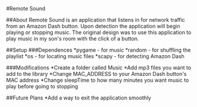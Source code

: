 #Remote Sound

##About
Remote Sound is an application that listens in for network traffic
from an Amazon Dash button. Upon detection the application will begin
playing or stopping music. The original design was to use this application
to play music in my son's room with the click of a button.

##Setup
###Dependences
*pygame - for music
*random - for shuffling the playlist
*os     - for locating music files
*scapy  - for detecting Amazon Dash

###Modifications
*Create a folder called Music
*Add mp3 files you want to add to the library
*Change MAC_ADDRESS to your Amazon Dash button's MAC address
*Change sleepTime to how many minutes you want music to play before going to stopping

##Future Plans
*Add a way to exit the application smoothly